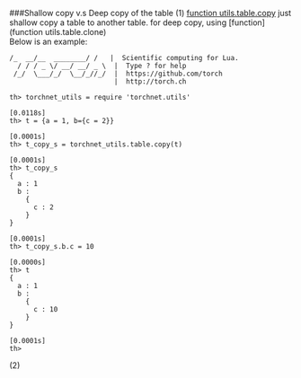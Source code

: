 ###Shallow copy v.s Deep copy of the table
(1) [function utils.table.copy](https://github.com/eriche2016/code_pool_for_for_my_own_use/blob/master/torchnet/utils/table.lua#L27) just shallow copy a table to another table. for deep  copy, using [function](function utils.table.clone)  
Below is an example:
```
/_  __/__  ________/ /   |  Scientific computing for Lua.
  / / / _ \/ __/ __/ _ \  |  Type ? for help
 /_/  \___/_/  \__/_//_/  |  https://github.com/torch
                          |  http://torch.ch

th> torchnet_utils = require 'torchnet.utils'
                                                                      [0.0118s]
th> t = {a = 1, b={c = 2}}
                                                                      [0.0001s]
th> t_copy_s = torchnet_utils.table.copy(t)
                                                                      [0.0001s]
th> t_copy_s
{
  a : 1
  b :
    {
      c : 2
    }
}
                                                                      [0.0001s]
th> t_copy_s.b.c = 10
                                                                      [0.0000s]
th> t
{
  a : 1
  b :
    {
      c : 10
    }
}
                                                                      [0.0001s]
th>

```  
(2)
  
